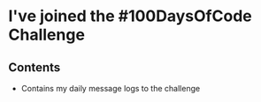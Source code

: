 # I've joined the #100DaysOfCode Challenge

## Contents ##

* Contains my daily message logs to the challenge 
